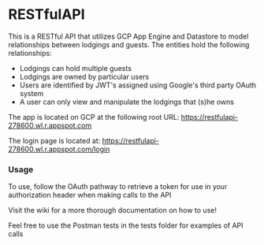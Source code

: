 # RESTfulAPI
This is a RESTful API that utilizes GCP App Engine and Datastore to model relationships between lodgings and guests. 
The entities hold the following relationships:
* Lodgings can hold multiple guests 
* Lodgings are owned by particular users
* Users are identified by JWT's assigned using Google's third party OAuth system
* A user can only view and manipulate the lodgings that (s)he owns 

The app is located on GCP at the following root URL: https://restfulapi-278600.wl.r.appspot.com

The login page is located at: https://restfulapi-278600.wl.r.appspot.com/login

### Usage
To use, follow the OAuth pathway to retrieve a token for use in your authorization header when making calls to the API

Visit the wiki for a more thorough documentation on how to use!

Feel free to use the Postman tests in the tests folder for examples of API calls
